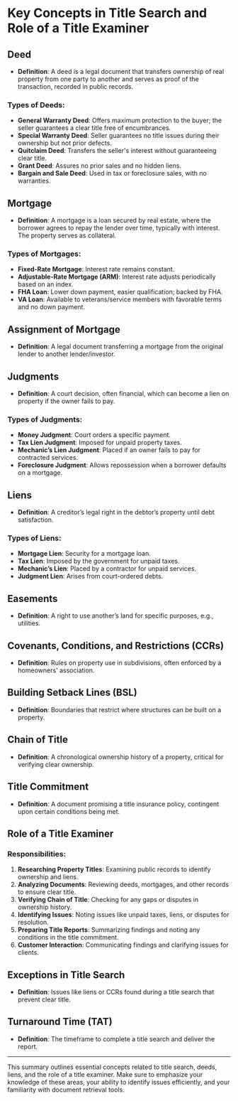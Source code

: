 # Key Concepts in Title Search and Role of a Title Examiner

## Deed
- **Definition**: A deed is a legal document that transfers ownership of real property from one party to another and serves as proof of the transaction, recorded in public records.
  
### Types of Deeds:
- **General Warranty Deed**: Offers maximum protection to the buyer; the seller guarantees a clear title free of encumbrances.
- **Special Warranty Deed**: Seller guarantees no title issues during their ownership but not prior defects.
- **Quitclaim Deed**: Transfers the seller's interest without guaranteeing clear title.
- **Grant Deed**: Assures no prior sales and no hidden liens.
- **Bargain and Sale Deed**: Used in tax or foreclosure sales, with no warranties.

## Mortgage
- **Definition**: A mortgage is a loan secured by real estate, where the borrower agrees to repay the lender over time, typically with interest. The property serves as collateral.

### Types of Mortgages:
- **Fixed-Rate Mortgage**: Interest rate remains constant.
- **Adjustable-Rate Mortgage (ARM)**: Interest rate adjusts periodically based on an index.
- **FHA Loan**: Lower down payment, easier qualification; backed by FHA.
- **VA Loan**: Available to veterans/service members with favorable terms and no down payment.

## Assignment of Mortgage
- **Definition**: A legal document transferring a mortgage from the original lender to another lender/investor.

## Judgments
- **Definition**: A court decision, often financial, which can become a lien on property if the owner fails to pay.

### Types of Judgments:
- **Money Judgment**: Court orders a specific payment.
- **Tax Lien Judgment**: Imposed for unpaid property taxes.
- **Mechanic’s Lien Judgment**: Placed if an owner fails to pay for contracted services.
- **Foreclosure Judgment**: Allows repossession when a borrower defaults on a mortgage.

## Liens
- **Definition**: A creditor’s legal right in the debtor’s property until debt satisfaction.

### Types of Liens:
- **Mortgage Lien**: Security for a mortgage loan.
- **Tax Lien**: Imposed by the government for unpaid taxes.
- **Mechanic’s Lien**: Placed by a contractor for unpaid services.
- **Judgment Lien**: Arises from court-ordered debts.

## Easements
- **Definition**: A right to use another’s land for specific purposes, e.g., utilities.

## Covenants, Conditions, and Restrictions (CCRs)
- **Definition**: Rules on property use in subdivisions, often enforced by a homeowners' association.

## Building Setback Lines (BSL)
- **Definition**: Boundaries that restrict where structures can be built on a property.

## Chain of Title
- **Definition**: A chronological ownership history of a property, critical for verifying clear ownership.

## Title Commitment
- **Definition**: A document promising a title insurance policy, contingent upon certain conditions being met.

## Role of a Title Examiner

### Responsibilities:
1. **Researching Property Titles**: Examining public records to identify ownership and liens.
2. **Analyzing Documents**: Reviewing deeds, mortgages, and other records to ensure clear title.
3. **Verifying Chain of Title**: Checking for any gaps or disputes in ownership history.
4. **Identifying Issues**: Noting issues like unpaid taxes, liens, or disputes for resolution.
5. **Preparing Title Reports**: Summarizing findings and noting any conditions in the title commitment.
6. **Customer Interaction**: Communicating findings and clarifying issues for clients.

## Exceptions in Title Search
- **Definition**: Issues like liens or CCRs found during a title search that prevent clear title.

## Turnaround Time (TAT)
- **Definition**: The timeframe to complete a title search and deliver the report.

---

This summary outlines essential concepts related to title search, deeds, liens, and the role of a title examiner. Make sure to emphasize your knowledge of these areas, your ability to identify issues efficiently, and your familiarity with document retrieval tools.
